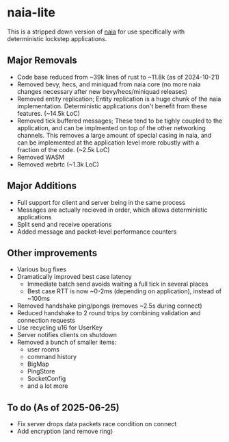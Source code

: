 # naia-lite

This is a stripped down version of [naia](https://github.com/naia-lib/naia) for
use specifically with deterministic lockstep applications.

## Major Removals

* Code base reduced from ~39k lines of rust to ~11.8k (as of 2024-10-21)
* Removed bevy, hecs, and miniquad from naia core (no more naia changes necessary
  after new bevy/hecs/miniquad releases)
* Removed entity replication; Entity replication is a huge chunk of the naia
  implementation. Deterministic applications don't benefit from these features.
  (~14.5k LoC)
* Removed tick buffered messages; These tend to be tighly coupled to the
  application, and can be implmented on top of the other networking channels. This
  removes a large amount of special casing in naia, and can be implemented
  at the application level more robustly with a fraction of the code. (~2.5k LoC)
* Removed WASM
* Removed webrtc (~1.3k LoC)

## Major Additions

* Full support for client and server being in the same process
* Messages are actually recieved in order, which allows deterministic applications
* Split send and receive operations
* Added message and packet-level performance counters

## Other improvements

* Various bug fixes
* Dramatically improved best case latency
	* Immediate batch send avoids waiting a full tick in several places
	* Best case RTT is now ~0-2ms (depending on application), instead of ~100ms
* Removed handshake ping/pongs (removes ~2.5s during connect)
* Reduced handshake to 2 round trips by combining validation and connection requests
* Use recycling u16 for UserKey
* Server notifies clients on shutdown
* Removed a bunch of smaller items:
	* user rooms
	* command history
	* BigMap
	* PingStore
	* SocketConfig
	* and a lot more

## To do (As of 2025-06-25)

* Fix server drops data packets race condition on connect
* Add encryption (and remove ring)